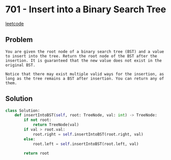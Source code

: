 # 701 - Insert into a Binary Search Tree

[leetcode](https://leetcode.com/problems/insert-into-a-binary-search-tree/)

## Problem

    You are given the root node of a binary search tree (BST) and a value to insert into the tree. Return the root node of the BST after the insertion. It is guaranteed that the new value does not exist in the original BST.
    
    Notice that there may exist multiple valid ways for the insertion, as long as the tree remains a BST after insertion. You can return any of them.

## Solution

```python
class Solution:
    def insertIntoBST(self, root: TreeNode, val: int) -> TreeNode:
        if not root:
            return TreeNode(val)
        if val > root.val:
            root.right = self.insertIntoBST(root.right, val)
        else:
            root.left = self.insertIntoBST(root.left, val)

        return root
```
